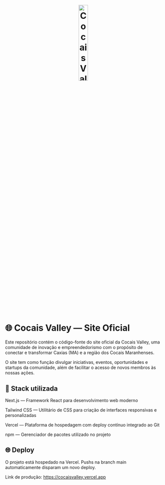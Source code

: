<h1 align="center">
  <div style="padding: 10px; border-radius: 8px;">
    <img src="public\logos\cocais_valley.png" alt="Cocais Valley logo" style="width: 25%">
  </div>
</h1>

# 🌐 Cocais Valley — Site Oficial
Este repositório contém o código-fonte do site oficial da Cocais Valley, uma comunidade de inovação e empreendedorismo com o propósito de conectar e transformar Caxias (MA) e a região dos Cocais Maranhenses.

O site tem como função divulgar iniciativas, eventos, oportunidades e startups da comunidade, além de facilitar o acesso de novos membros às nossas ações.

## 🚀 Stack utilizada
Next.js — Framework React para desenvolvimento web moderno

Tailwind CSS — Utilitário de CSS para criação de interfaces responsivas e personalizadas

Vercel — Plataforma de hospedagem com deploy contínuo integrado ao Git

npm — Gerenciador de pacotes utilizado no projeto

## 🌐 Deploy
O projeto está hospedado na Vercel. Pushs na branch main automaticamente disparam um novo deploy.

Link de produção: https://cocaisvalley.vercel.app
 
